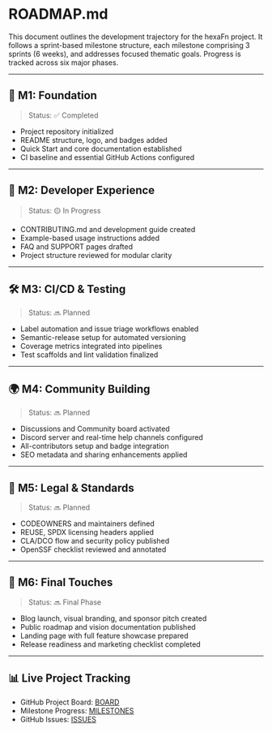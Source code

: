<!--
SPDX-FileCopyrightText: 2025 Hüsamettin Arabacı
SPDX-License-Identifier: MIT
-->

# ROADMAP.md

This document outlines the development trajectory for the hexaFn project. It follows a sprint-based milestone structure, each milestone comprising 3 sprints (6 weeks), and addresses focused thematic goals. Progress is tracked across six major phases.

---

## 🚧 M1: Foundation

> Status: ✅ Completed

- Project repository initialized
- README structure, logo, and badges added
- Quick Start and core documentation established
- CI baseline and essential GitHub Actions configured

---

## 🚧 M2: Developer Experience

> Status: 🟡 In Progress

- CONTRIBUTING.md and development guide created
- Example-based usage instructions added
- FAQ and SUPPORT pages drafted
- Project structure reviewed for modular clarity

---

## 🛠️ M3: CI/CD & Testing

> Status: 🔜 Planned

- Label automation and issue triage workflows enabled
- Semantic-release setup for automated versioning
- Coverage metrics integrated into pipelines
- Test scaffolds and lint validation finalized

---

## 🌍 M4: Community Building

> Status: 🔜 Planned

- Discussions and Community board activated
- Discord server and real-time help channels configured
- All-contributors setup and badge integration
- SEO metadata and sharing enhancements applied

---

## 📜 M5: Legal & Standards

> Status: 🔜 Planned

- CODEOWNERS and maintainers defined
- REUSE, SPDX licensing headers applied
- CLA/DCO flow and security policy published
- OpenSSF checklist reviewed and annotated

---

## 🚀 M6: Final Touches

> Status: 🔜 Final Phase

- Blog launch, visual branding, and sponsor pitch created
- Public roadmap and vision documentation published
- Landing page with full feature showcase prepared
- Release readiness and marketing checklist completed

---

## 📊 Live Project Tracking

- GitHub Project Board: [BOARD](https://github.com/orgs/hTuneSys/projects/15/views/1)
- Milestone Progress: [MILESTONES](https://github.com/hTuneSys/hexaFn/milestones)
- GitHub Issues: [ISSUES](https://github.com/hTuneSys/hexaFn/issues)
